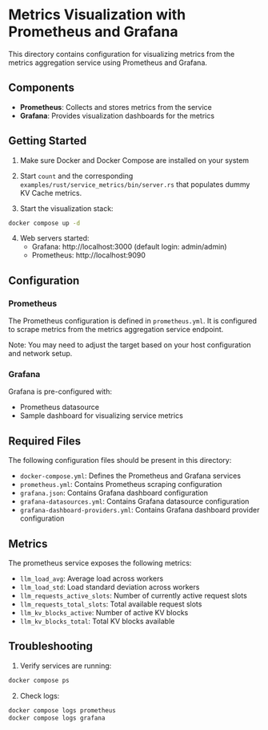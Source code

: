 # Metrics Visualization with Prometheus and Grafana

This directory contains configuration for visualizing metrics from the metrics aggregation service using Prometheus and Grafana.

## Components

- **Prometheus**: Collects and stores metrics from the service
- **Grafana**: Provides visualization dashboards for the metrics

## Getting Started

1. Make sure Docker and Docker Compose are installed on your system

2. Start `count` and the corresponding `examples/rust/service_metrics/bin/server.rs` that populates dummy KV Cache metrics.

3. Start the visualization stack:

  ```bash
  docker compose up -d
  ```

4. Web servers started:
   - Grafana: http://localhost:3000 (default login: admin/admin)
   - Prometheus: http://localhost:9090

## Configuration

### Prometheus

The Prometheus configuration is defined in `prometheus.yml`. It is configured to scrape metrics from the metrics aggregation service endpoint.

Note: You may need to adjust the target based on your host configuration and network setup.

### Grafana

Grafana is pre-configured with:
- Prometheus datasource
- Sample dashboard for visualizing service metrics

## Required Files

The following configuration files should be present in this directory:
- `docker-compose.yml`: Defines the Prometheus and Grafana services
- `prometheus.yml`: Contains Prometheus scraping configuration
- `grafana.json`: Contains Grafana dashboard configuration
- `grafana-datasources.yml`: Contains Grafana datasource configuration
- `grafana-dashboard-providers.yml`: Contains Grafana dashboard provider configuration

## Metrics

The prometheus service exposes the following metrics:
- `llm_load_avg`: Average load across workers
- `llm_load_std`: Load standard deviation across workers
- `llm_requests_active_slots`: Number of currently active request slots
- `llm_requests_total_slots`: Total available request slots
- `llm_kv_blocks_active`: Number of active KV blocks
- `llm_kv_blocks_total`: Total KV blocks available

## Troubleshooting

1. Verify services are running:
  ```bash
  docker compose ps
  ```

2. Check logs:
  ```bash
  docker compose logs prometheus
  docker compose logs grafana
  ```

